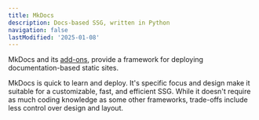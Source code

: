 ```yaml
---
title: MkDocs
description: Docs-based SSG, written in Python
navigation: false
lastModified: '2025-01-08'
---
```


MkDocs and its [add-ons](add-ons), provide a framework for deploying documentation-based static sites.

MkDocs is quick to learn and deploy.  It's specific focus and design make it suitable for a customizable, fast, and efficient SSG.  While it doesn't require as much coding knowledge as some other frameworks, trade-offs include less control over design and layout.
